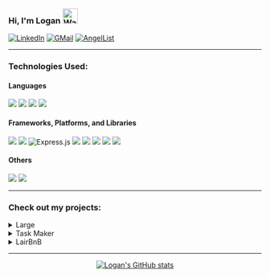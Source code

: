 ### Hi, I'm Logan <img src="https://raw.githubusercontent.com/Tarikul-Islam-Anik/Animated-Fluent-Emojis/master/Emojis/Hand%20gestures/Waving%20Hand.png" alt="Waving Hand" width="30" height="30" />

[![LinkedIn](https://img.shields.io/badge/-loganseals-0a66c2?logo=linkedin)](https://www.linkedin.com/in/loganseals/)
[![GMail](https://img.shields.io/badge/-richard.logan.seals@gmail.com-cc3a2f?logo=gmail&logoColor=white)](mailto:richard.logan.seals@gmail.com)
[![AngelList](https://img.shields.io/badge/-loganseals-000000?logo=angellist)](https://angel.co/u/loganseals)

------------------

### Technologies Used:

#### Languages

![](https://img.shields.io/badge/JavaScript-F7DF1E.svg?style=for-the-badge&logo=JavaScript&logoColor=black)
![](https://img.shields.io/badge/Python-3776AB.svg?style=for-the-badge&logo=Python&logoColor=white)
![](https://img.shields.io/badge/HTML5-E34F26.svg?style=for-the-badge&logo=HTML5&logoColor=white)
![](https://img.shields.io/badge/CSS3-1572B6.svg?style=for-the-badge&logo=CSS3&logoColor=white)

#### Frameworks, Platforms, and Libraries

![](https://img.shields.io/badge/React-61DAFB.svg?style=for-the-badge&logo=React&logoColor=black)
![](https://img.shields.io/badge/Redux-764ABC.svg?style=for-the-badge&logo=Redux&logoColor=white)
![Express.js](https://img.shields.io/badge/express.js-%23404d59.svg?style=for-the-badge&logo=express&logoColor=%2361DAFB)
![](https://img.shields.io/badge/Node.js-339933.svg?style=for-the-badge&logo=nodedotjs&logoColor=white)
![](https://img.shields.io/badge/Sequelize-52B0E7.svg?style=for-the-badge&logo=Sequelize&logoColor=white)
![](https://img.shields.io/badge/Flask-000000.svg?style=for-the-badge&logo=Flask&logoColor=white)
![](https://img.shields.io/badge/SQLite-003B57.svg?style=for-the-badge&logo=SQLite&logoColor=white)
![](https://img.shields.io/badge/PostgreSQL-4169E1.svg?style=for-the-badge&logo=PostgreSQL&logoColor=white)

#### Others

![](https://img.shields.io/badge/Heroku-430098.svg?style=for-the-badge&logo=Heroku&logoColor=white)
![](https://img.shields.io/badge/Docker-2496ED.svg?style=for-the-badge&logo=Docker&logoColor=white)

-------------------------------------------------------------------------------------------------------

### Check out my projects:

<details>
<summary>Large</summary>
<br>
  
[Large](https://large-logan.herokuapp.com/) is a website clone inspired by Medium. It is an online publishing platform where can people can share and interact with posts.
  
![Screenshot 2022-11-03 111158](https://user-images.githubusercontent.com/106628994/201000995-eccbbf7e-db09-44b9-8a95-2ee3524ab1f2.png)
  
</details>

<details>
<summary>Task Maker</summary>
<br>
  
[Task Maker](https://large-logan.herokuapp.com/) is a task and time management clone of Remember the Milk that allows users to manage and organize tasks.
  
![Screenshot 2022-11-09 125347](https://user-images.githubusercontent.com/106628994/201001061-a4e09027-0070-49a9-a97d-dbe3ae103b9d.png)

  
</details>

<details>
<summary>LairBnB</summary>
<br>
  
[LairBnB](https://https://airbnb-api-logan.herokuapp.com/) is clone inspired by AirBnB where users can manage spots and add reviews to spots.
  
![192161288-041f1c22-b275-4c6e-8866-bc618b51a40c](https://user-images.githubusercontent.com/106628994/201002389-21e7cbd8-50c3-44bb-baac-e4f5c4fa1e7a.png)
  
</details>


--------------------------

<div align="center">
  
  [![Logan's GitHub stats](https://github-readme-stats.vercel.app/api?username=logansealss&show_icons=true&theme=cobalt)](https://github.com/logansealss/github-readme-stats)

</div>



<!---
logansealss/logansealss is a ✨ special ✨ repository because its `README.md` (this file) appears on your GitHub profile.
You can click the Preview link to take a look at your changes.
--->
